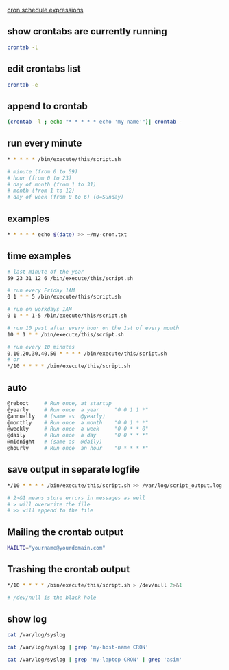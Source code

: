 [cron schedule expressions](https://crontab.guru/)


## show crontabs are currently running
```bash
crontab -l
```

## edit crontabs list 
```bash
crontab -e
```

## append to crontab
```bash
(crontab -l ; echo "* * * * * echo 'my name'")| crontab -
```


## run every minute
```bash
* * * * * /bin/execute/this/script.sh

# minute (from 0 to 59)
# hour (from 0 to 23)
# day of month (from 1 to 31)
# month (from 1 to 12)
# day of week (from 0 to 6) (0=Sunday)
```


## examples
```bash
* * * * * echo $(date) >> ~/my-cron.txt
```


## time examples
```bash
# last minute of the year
59 23 31 12 6 /bin/execute/this/script.sh

# run every Friday 1AM
0 1 * * 5 /bin/execute/this/script.sh

# run on workdays 1AM
0 1 * * 1-5 /bin/execute/this/script.sh

# run 10 past after every hour on the 1st of every month
10 * 1 * * /bin/execute/this/script.sh

# run every 10 minutes
0,10,20,30,40,50 * * * * /bin/execute/this/script.sh
# or
*/10 * * * * /bin/execute/this/script.sh
```


## auto
```bash
@reboot     # Run once, at startup
@yearly     # Run once  a year     "0 0 1 1 *"
@annually   # (same as  @yearly)
@monthly    # Run once  a month    "0 0 1 * *"
@weekly     # Run once  a week     "0 0 * * 0"
@daily      # Run once  a day      "0 0 * * *"
@midnight   # (same as  @daily)
@hourly     # Run once  an hour    "0 * * * *"
```


## save output in separate logfile
```bash
*/10 * * * * /bin/execute/this/script.sh >> /var/log/script_output.log 2>&1

# 2>&1 means store errors in messages as well
# > will overwrite the file
# >> will append to the file
```

## Mailing the crontab output
```bash
MAILTO="yourname@yourdomain.com"
```

## Trashing the crontab output
```bash
*/10 * * * * /bin/execute/this/script.sh > /dev/null 2>&1

# /dev/null is the black hole
```

## show log
```bash
cat /var/log/syslog 

cat /var/log/syslog | grep 'my-host-name CRON'

cat /var/log/syslog | grep 'my-laptop CRON' | grep 'asim'
```